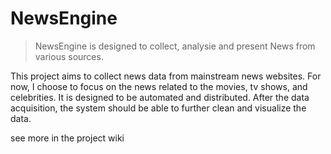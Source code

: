 # NewsEngine

> NewsEngine is designed to collect, analysie and present News from various sources.

This project aims to collect news data from mainstream news websites. For now, I choose to focus on the news related to the movies, tv shows, and celebrities. It is designed to be automated and distributed. After the data acquisition, the system should be able to further clean and visualize the data.

see more in the project wiki
